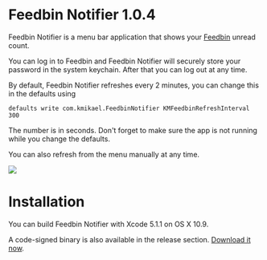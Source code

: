 # Feedbin Notifier 1.0.4

Feedbin Notifier is a menu bar application that shows your [Feedbin](https://feedbin.com) unread count.

You can log in to Feedbin and Feedbin Notifier will securely store your password in the system keychain.
After that you can log out at any time.

By default, Feedbin Notifier refreshes every 2 minutes, you can change this in the defaults using

    defaults write com.kmikael.FeedbinNotifier KMFeedbinRefreshInterval 300
    
The number is in seconds. Don't forget to make sure the app is not running while you change the defaults.

You can also refresh from the menu manually at any time.

![](http://f.cl.ly/items/3g2Q3Z3w361q3q2v0j2h/feedbin-notifier-screenshot.jpg)

# Installation

You can build Feedbin Notifier with Xcode 5.1.1 on OS X 10.9.

A code-signed binary is also available in the release section.
[Download it now](https://github.com/kmikael/FeedbinNotifier/releases/v1.0.1/1896/feedbinnotifier.zip).
